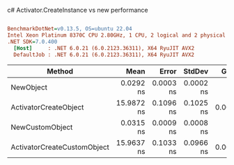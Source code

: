 c# Activator.CreateInstance vs new performance
``` ini

BenchmarkDotNet=v0.13.5, OS=ubuntu 22.04
Intel Xeon Platinum 8370C CPU 2.80GHz, 1 CPU, 2 logical and 2 physical cores
.NET SDK=7.0.400
  [Host]     : .NET 6.0.21 (6.0.2123.36311), X64 RyuJIT AVX2
  DefaultJob : .NET 6.0.21 (6.0.2123.36311), X64 RyuJIT AVX2


```
|                      Method |       Mean |     Error |    StdDev |   Gen0 | Allocated |
|---------------------------- |-----------:|----------:|----------:|-------:|----------:|
|                   NewObject |  0.0292 ns | 0.0003 ns | 0.0002 ns |      - |         - |
|       ActivatorCreateObject | 15.9872 ns | 0.1096 ns | 0.1025 ns | 0.0010 |      24 B |
|             NewCustomObject |  0.0315 ns | 0.0009 ns | 0.0008 ns |      - |         - |
| ActivatorCreateCustomObject | 15.9637 ns | 0.1033 ns | 0.0966 ns | 0.0010 |      24 B |
